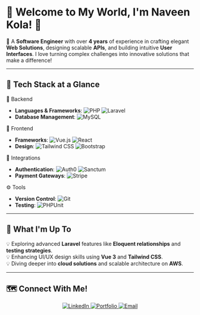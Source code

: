 # 🌟 Welcome to My World, I'm Naveen Kola! 👋

🚀 A **Software Engineer** with over **4 years** of experience in crafting elegant **Web Solutions**, designing scalable **APIs**, and building intuitive **User Interfaces**. I love turning complex challenges into innovative solutions that make a difference!

---

## 🔧 Tech Stack at a Glance
🎯 Backend
- **Languages & Frameworks**: ![PHP](https://img.shields.io/badge/-PHP-777BB4?logo=php&logoColor=white) ![Laravel](https://img.shields.io/badge/-Laravel-FF2D20?logo=laravel&logoColor=white)
- **Database Management**: ![MySQL](https://img.shields.io/badge/-MySQL-4479A1?logo=mysql&logoColor=white)
  

🎨 Frontend
- **Frameworks**: ![Vue.js](https://img.shields.io/badge/-Vue.js-4FC08D?logo=vue.js&logoColor=white) ![React](https://img.shields.io/badge/-React-61DAFB?logo=react&logoColor=white)
- **Design**: ![Tailwind CSS](https://img.shields.io/badge/-TailwindCSS-38B2AC?logo=tailwind-css&logoColor=white) ![Bootstrap](https://img.shields.io/badge/-Bootstrap-7952B3?logo=bootstrap&logoColor=white)

🔗 Integrations
- **Authentication**: ![Auth0](https://img.shields.io/badge/-Auth0-EB5424?logo=auth0&logoColor=white) ![Sanctum](https://img.shields.io/badge/-Sanctum-FF6B6B)
- **Payment Gateways**: ![Stripe](https://img.shields.io/badge/-Stripe-008CDD?logo=stripe&logoColor=white)

⚙️ Tools
- **Version Control**: ![Git](https://img.shields.io/badge/-Git-F05032?logo=git&logoColor=white)
- **Testing**: ![PHPUnit](https://img.shields.io/badge/-PHPUnit-41C4D3?logo=php&logoColor=white)

---

## 🎯 What I'm Up To
💡 Exploring advanced **Laravel** features like **Eloquent relationships** and **testing strategies**.  
💡 Enhancing UI/UX design skills using **Vue 3** and **Tailwind CSS**.  
💡 Diving deeper into **cloud solutions** and scalable architecture on **AWS**.

---

## 🗺️ Connect With Me!
<p align="center">
  <a href="https://www.linkedin.com/in/naveen-kola-a2176619b">
    <img src="https://img.shields.io/badge/LinkedIn-Naveen%20Kola-0077B5?logo=linkedin&logoColor=white" alt="LinkedIn" />
  </a>
  <a href="#">
    <img src="https://img.shields.io/badge/Portfolio-Coming%20Soon-FCA121?logo=javascript&logoColor=white" alt="Portfolio" />
  </a>
  <a href="mailto:kolanaveen8374@gmail.com">
    <img src="https://img.shields.io/badge/Email-Reach%20Out%20Now-D14836?logo=gmail&logoColor=white" alt="Email" />
  </a>
</p>
